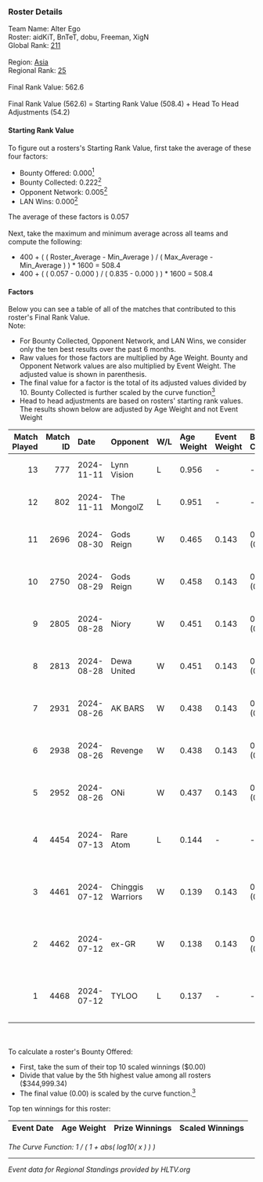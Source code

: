 ### Roster Details<br />
Team Name: Alter Ego<br />
Roster: aidKiT, BnTeT, dobu, Freeman, XigN<br />
Global Rank: [211](../../standings_global_2024_12_18.md)<br />
<br />
Region: [Asia]( ../../standings_asia_2024_12_18.md)<br />
Regional Rank: [25]( ../../standings_asia_2024_12_18.md)<br />
<br />
Final Rank Value:  562.6<br />
<br />
Final Rank Value (562.6) = Starting Rank Value (508.4) + Head To Head Adjustments (54.2)<br />

#### Starting Rank Value<br />
To figure out a rosters's Starting Rank Value, first take the average of these four factors:<br />
- Bounty Offered: 0.000[<sup>1</sup>](#table2)
- Bounty Collected: 0.222[<sup>2</sup>](#table1)
- Opponent Network: 0.005[<sup>2</sup>](#table1)
- LAN Wins: 0.000[<sup>2</sup>](#table1)

The average of these factors is 0.057<br />
<br />
Next, take the maximum and minimum average across all teams and compute the following:<br />
- 400 + ( ( Roster_Average - Min_Average ) / ( Max_Average - Min_Average ) ) * 1600 = 508.4
- 400 + ( ( 0.057 - 0.000 ) / ( 0.835 - 0.000 ) ) * 1600 = 508.4


#### Factors<br />
Below you can see a table of all of the matches that contributed to this roster's Final Rank Value.<br />
Note:<br />

- For Bounty Collected, Opponent Network, and LAN Wins, we consider only the ten best results over the past 6 months.
- Raw values for those factors are multiplied by Age Weight. Bounty and Opponent Network values are also multiplied by Event Weight. The adjusted value is shown in parenthesis.
- The final value for a factor is the total of its adjusted values divided by 10. Bounty Collected is further scaled by the curve function[<sup>3</sup>](#curveFunction)
- Head to head adjustments are based on rosters' starting rank values. The results shown below are adjusted by Age Weight and not Event Weight
<span id="table1"></span><br />


| Match Played | Match ID | Date       | Opponent          | W/L | Age Weight | Event Weight | Bounty Collected | Opponent Network | LAN Wins  | H2H Adj. | Roster                                       |
| -: | -: | :- | :- | :- | :- | :- | :- | :- | :- | -: | :- |
|           13 |      777 | 2024-11-11 | Lynn Vision       | L   | 0.956      | -            | -                | -                | -         |    -3.21 | aidKiT, BnTeT, dobu, Freeman, XigN           |
|           12 |      802 | 2024-11-11 | The MongolZ       | L   | 0.951      | -            | -                | -                | -         |    -0.03 | aidKiT, BnTeT, dobu, Freeman, XigN           |
|           11 |     2696 | 2024-08-30 | Gods Reign        | W   | 0.465      | 0.143        | 0.012 (0.001)    | 0.201 (0.013)    | 0 (0.000) |    10.53 | aidKiT, BnTeT, Freeman, WasteOfAmmo, XigN    |
|           10 |     2750 | 2024-08-29 | Gods Reign        | W   | 0.458      | 0.143        | 0.012 (0.001)    | 0.201 (0.013)    | 0 (0.000) |    10.63 | aidKiT, BnTeT, Freeman, WasteOfAmmo, XigN    |
|            9 |     2805 | 2024-08-28 | Niory             | W   | 0.451      | 0.143        | 0.000 (0.000)    | 0.055 (0.004)    | 0 (0.000) |     5.98 | aidKiT, BnTeT, Freeman, WasteOfAmmo, XigN    |
|            8 |     2813 | 2024-08-28 | Dewa United       | W   | 0.451      | 0.143        | 0.000 (0.000)    | 0.056 (0.004)    | 0 (0.000) |     4.49 | aidKiT, BnTeT, Freeman, WasteOfAmmo, XigN    |
|            7 |     2931 | 2024-08-26 | AK BARS           | W   | 0.438      | 0.143        | 0.015 (0.001)    | 0.018 (0.001)    | 0 (0.000) |     7.75 | aidKiT, BnTeT, Freeman, WasteOfAmmo, XigN    |
|            6 |     2938 | 2024-08-26 | Revenge           | W   | 0.438      | 0.143        | 0.000 (0.000)    | 0.036 (0.002)    | 0 (0.000) |     6.10 | aidKiT, BnTeT, Freeman, WasteOfAmmo, XigN    |
|            5 |     2952 | 2024-08-26 | ONi               | W   | 0.437      | 0.143        | 0.000 (0.000)    | 0.056 (0.003)    | 0 (0.000) |     6.07 | aidKiT, BnTeT, Freeman, WasteOfAmmo, XigN    |
|            4 |     4454 | 2024-07-13 | Rare Atom         | L   | 0.144      | -            | -                | -                | -         |    -0.40 | BnTeT, Freeman, splashske, WasteOfAmmo, XigN |
|            3 |     4461 | 2024-07-12 | Chinggis Warriors | W   | 0.139      | 0.143        | 0.004 (0.000)    | 0.075 (0.001)    | 0 (0.000) |     3.35 | BnTeT, Freeman, splashske, WasteOfAmmo, XigN |
|            2 |     4462 | 2024-07-12 | ex-GR             | W   | 0.138      | 0.143        | 0.023 (0.000)    | 0.157 (0.003)    | 0 (0.000) |     3.39 | BnTeT, Freeman, splashske, WasteOfAmmo, XigN |
|            1 |     4468 | 2024-07-12 | TYLOO             | L   | 0.137      | -            | -                | -                | -         |    -0.44 | BnTeT, Freeman, splashske, WasteOfAmmo, XigN |

<br />
<span id="table2"></span><br />
To calculate a roster's Bounty Offered:<br />

- First, take the sum of their top 10 scaled winnings ($0.00)
- Divide that value by the 5th highest value among all rosters ($344,999.34)
- The final value (0.00) is scaled by the curve function.[<sup>3</sup>](#curveFunction)

Top ten winnings for this roster:<br />

| Event Date | Age Weight | Prize Winnings | Scaled Winnings |
| :- | -: | :- | :- |


<span id="curveFunction"></span>_The Curve Function: 1 / ( 1 + abs( log10( x ) ) )_<br />

---
_Event data for Regional Standings provided by HLTV.org_<br />
